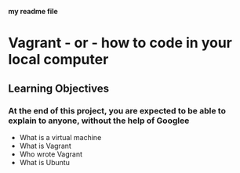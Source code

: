 **my readme file**
# Vagrant - or - how to code in your local computer
## Learning Objectives
### At the end of this project, you are expected to be able to explain to anyone, without the help of Googlee
* What is a virtual machine
* What is Vagrant
* Who wrote Vagrant
* What is Ubuntu
